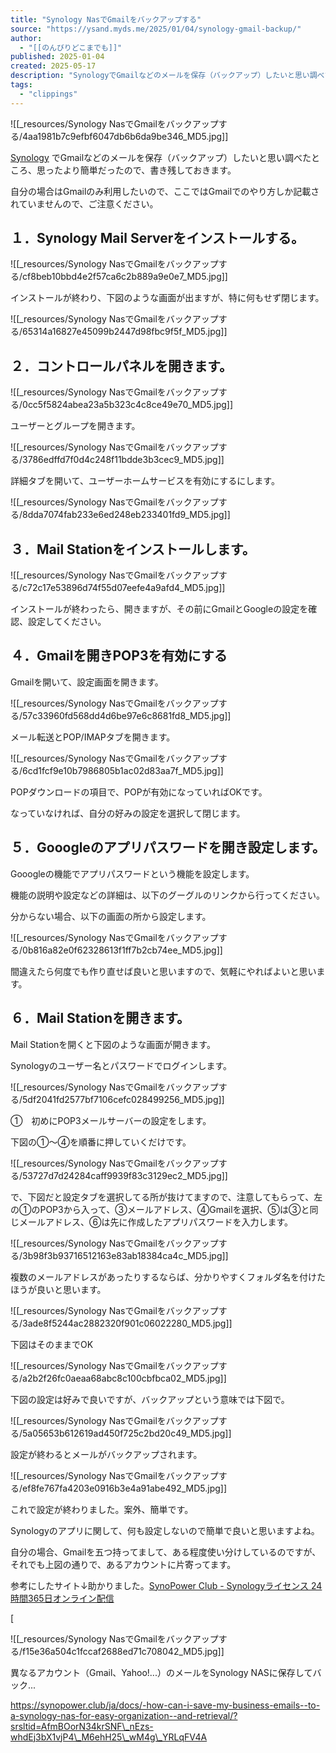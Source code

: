 ```yaml
---
title: "Synology NasでGmailをバックアップする"
source: "https://ysand.myds.me/2025/01/04/synology-gmail-backup/"
author:
  - "[[のんびりどこまでも]]"
published: 2025-01-04
created: 2025-05-17
description: "SynologyでGmailなどのメールを保存（バックアップ）したいと思い調べたところ、思ったより簡単だったの…"
tags:
  - "clippings"
---
```

![[_resources/Synology NasでGmailをバックアップする/4aa1981b7c9efbf6047db6b6da9be346_MD5.jpg]]

[Synology](https://amzn.to/4i1iZFT) でGmailなどのメールを保存（バックアップ）したいと思い調べたところ、思ったより簡単だったので、書き残しておきます。

自分の場合はGmailのみ利用したいので、ここではGmailでのやり方しか記載されていませんので、ご注意ください。

## １．Synology Mail Serverをインストールする。

![[_resources/Synology NasでGmailをバックアップする/cf8beb10bbd4e2f57ca6c2b889a9e0e7_MD5.jpg]]

インストールが終わり、下図のような画面が出ますが、特に何もせず閉じます。

![[_resources/Synology NasでGmailをバックアップする/65314a16827e45099b2447d98fbc9f5f_MD5.jpg]]

## ２．コントロールパネルを開きます。

![[_resources/Synology NasでGmailをバックアップする/0cc5f5824abea23a5b323c4c8ce49e70_MD5.jpg]]

ユーザーとグループを開きます。

![[_resources/Synology NasでGmailをバックアップする/3786edffd7f0d4c248f11bdde3b3cec9_MD5.jpg]]

詳細タブを開いて、ユーザーホームサービスを有効にするにします。

![[_resources/Synology NasでGmailをバックアップする/8dda7074fab233e6ed248eb233401fd9_MD5.jpg]]

## ３．Mail Stationをインストールします。

![[_resources/Synology NasでGmailをバックアップする/c72c17e53896d74f55d07eefe4a9afd4_MD5.jpg]]

インストールが終わったら、開きますが、その前にGmailとGoogleの設定を確認、設定してください。

## ４．Gmailを開きPOP3を有効にする

Gmailを開いて、設定画面を開きます。

![[_resources/Synology NasでGmailをバックアップする/57c33960fd568dd4d6be97e6c8681fd8_MD5.jpg]]

メール転送とPOP/IMAPタブを開きます。

![[_resources/Synology NasでGmailをバックアップする/6cd1fcf9e10b7986805b1ac02d83aa7f_MD5.jpg]]

POPダウンロードの項目で、POPが有効になっていればOKです。

なっていなければ、自分の好みの設定を選択して閉じます。

## ５．Gooogleのアプリパスワードを開き設定します。

Gooogleの機能でアプリパスワードという機能を設定します。

機能の説明や設定などの詳細は、以下のグーグルのリンクから行ってください。

分からない場合、以下の画面の所から設定します。

![[_resources/Synology NasでGmailをバックアップする/0b816a82e0f62328613f1ff7b2cb74ee_MD5.jpg]]

間違えたら何度でも作り直せば良いと思いますので、気軽にやればよいと思います。

## ６．Mail Stationを開きます。

Mail Stationを開くと下図のような画面が開きます。

Synologyのユーザー名とパスワードでログインします。

![[_resources/Synology NasでGmailをバックアップする/5df2041fd2577bf7106cefc028499256_MD5.jpg]]

①　初めにPOP3メールサーバーの設定をします。

下図の①～④を順番に押していくだけです。

![[_resources/Synology NasでGmailをバックアップする/53727d7d24284caff9939f83c3129ec2_MD5.jpg]]

で、下図だと設定タブを選択してる所が抜けてますので、注意してもらって、左の①のPOP3から入って、③メールアドレス、④Gmailを選択、⑤は③と同じメールアドレス、⑥は先に作成したアプリパスワードを入力します。

![[_resources/Synology NasでGmailをバックアップする/3b98f3b93716512163e83ab18384ca4c_MD5.jpg]]

複数のメールアドレスがあったりするならば、分かりやすくフォルダ名を付けたほうが良いと思います。

![[_resources/Synology NasでGmailをバックアップする/3ade8f5244ac2882320f901c06022280_MD5.jpg]]

下図はそのままでOK

![[_resources/Synology NasでGmailをバックアップする/a2b2f26fc0aeaa68abc8c100cbfbca02_MD5.jpg]]

下図の設定は好みで良いですが、バックアップという意味では下図で。

![[_resources/Synology NasでGmailをバックアップする/5a05653b612619ad450f725c2bd20c49_MD5.jpg]]

設定が終わるとメールがバックアップされます。

![[_resources/Synology NasでGmailをバックアップする/ef8fe767fa4203e0916b3e4a91abe492_MD5.jpg]]

これで設定が終わりました。案外、簡単です。

Synologyのアプリに関して、何も設定しないので簡単で良いと思いますよね。

自分の場合、Gmailを五つ持ってまして、ある程度使い分けしているのですが、それでも上図の通りで、あるアカウントに片寄ってます。

参考にしたサイト↓助かりました。[SynoPower Club - Synologyライセンス 24時間365日オンライン配信](https://synopower.club/ja/docs/%F0%9F%A4%94-how-can-i-save-my-business-emails-%F0%9F%93%A5-to-a-synology-nas-for-easy-organization-%F0%9F%93%82-and-retrieval/?srsltid=AfmBOorN34krSNF_nEzs-whdEj3bX1vjP4_M6ehH25_wM4g_YRLqFV4A)

[

![[_resources/Synology NasでGmailをバックアップする/f15e36a504c1fccaf2688ed71c708042_MD5.jpg]]

異なるアカウント（Gmail、Yahoo!...）のメールをSynology NASに保存してバック...

https://synopower.club/ja/docs/-how-can-i-save-my-business-emails--to-a-synology-nas-for-easy-organization--and-retrieval/?srsltid=AfmBOorN34krSNF\_nEzs-whdEj3bX1vjP4\_M6ehH25\_wM4g\_YRLqFV4A
